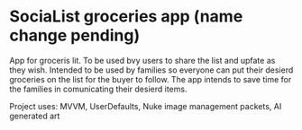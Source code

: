 SociaList groceries app (name change pending)
===============

App for groceris lit.
To be used bvy users to share the list and upfate as they wish.
Intended to be used by families so everyone can put their desierd groceries on the list for the buyer to follow.
The app intends to save time for the families in comunicating their desierd items.

Project uses:
MVVM,
UserDefaults,
Nuke image management packets,
AI generated art
